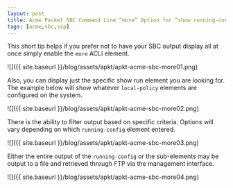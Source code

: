 ```yaml
---
layout: post
title: Acme Packet SBC Command Line “more” Option for “show running-config”
tags: [acme,sbc,sip]
---
```

This short tip helps if you prefer not to have your SBC output display all at once simply enable the `more` ACLI element.

<!--more-->

![]({{ site.baseurl }}/blog/assets/apkt/apkt-acme-sbc-more01.png)

Also, you can display just the specific show run element you are looking for. The example below will show whatever `local-policy` elements are configured on the system.

![]({{ site.baseurl }}/blog/assets/apkt/apkt-acme-sbc-more02.png)

There is the ability to filter output based on specific criteria. Options will vary depending on which `running-config` element entered.

![]({{ site.baseurl }}/blog/assets/apkt/apkt-acme-sbc-more03.png)

Either the entire output of the `running-config` or the sub-elements may be output to a file and retrieved through FTP via the management interface.

![]({{ site.baseurl }}/blog/assets/apkt/apkt-acme-sbc-more04.png)

